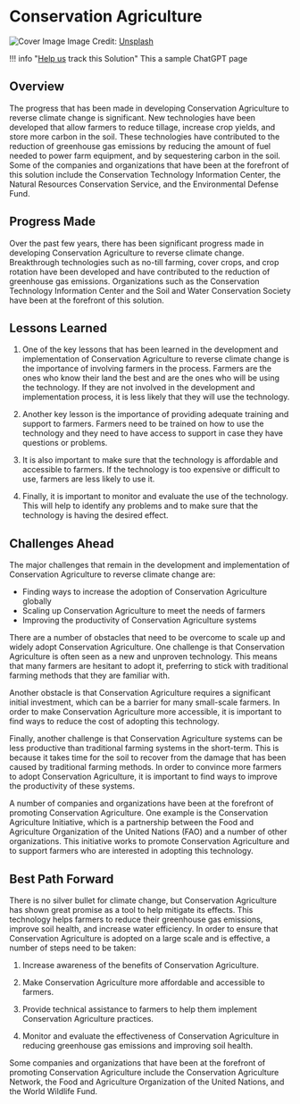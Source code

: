 # Conservation Agriculture

![Cover Image](https://images.unsplash.com/photo-1515150144380-bca9f1650ed9?crop=entropy&cs=tinysrgb&fit=max&fm=jpg&ixid=Mnw0NDYzODh8MHwxfHNlYXJjaHwxfHxDb25zZXJ2YXRpb24lMjBBZ3JpY3VsdHVyZXxlbnwwfHx8fDE2ODM2NTgzNjg&ixlib=rb-4.0.3&q=80&w=1080)
Image Credit: [Unsplash](https://unsplash.com/de/@markusspiske)

!!! info "[Help us](../../contribute) track this Solution"
    This a sample ChatGPT page

## Overview

The progress that has been made in developing Conservation Agriculture to reverse climate change is significant. New technologies have been developed that allow farmers to reduce tillage, increase crop yields, and store more carbon in the soil. These technologies have contributed to the reduction of greenhouse gas emissions by reducing the amount of fuel needed to power farm equipment, and by sequestering carbon in the soil. Some of the companies and organizations that have been at the forefront of this solution include the Conservation Technology Information Center, the Natural Resources Conservation Service, and the Environmental Defense Fund.

## Progress Made

Over the past few years, there has been significant progress made in developing Conservation Agriculture to reverse climate change. Breakthrough technologies such as no-till farming, cover crops, and crop rotation have been developed and have contributed to the reduction of greenhouse gas emissions. Organizations such as the Conservation Technology Information Center and the Soil and Water Conservation Society have been at the forefront of this solution.

## Lessons Learned

1. One of the key lessons that has been learned in the development and implementation of Conservation Agriculture to reverse climate change is the importance of involving farmers in the process. Farmers are the ones who know their land the best and are the ones who will be using the technology. If they are not involved in the development and implementation process, it is less likely that they will use the technology.

2. Another key lesson is the importance of providing adequate training and support to farmers. Farmers need to be trained on how to use the technology and they need to have access to support in case they have questions or problems.

3. It is also important to make sure that the technology is affordable and accessible to farmers. If the technology is too expensive or difficult to use, farmers are less likely to use it.

4. Finally, it is important to monitor and evaluate the use of the technology. This will help to identify any problems and to make sure that the technology is having the desired effect.

## Challenges Ahead

The major challenges that remain in the development and implementation of Conservation Agriculture to reverse climate change are:
* Finding ways to increase the adoption of Conservation Agriculture globally
* Scaling up Conservation Agriculture to meet the needs of farmers
* Improving the productivity of Conservation Agriculture systems

There are a number of obstacles that need to be overcome to scale up and widely adopt Conservation Agriculture. One challenge is that Conservation Agriculture is often seen as a new and unproven technology. This means that many farmers are hesitant to adopt it, preferring to stick with traditional farming methods that they are familiar with.

Another obstacle is that Conservation Agriculture requires a significant initial investment, which can be a barrier for many small-scale farmers. In order to make Conservation Agriculture more accessible, it is important to find ways to reduce the cost of adopting this technology.

Finally, another challenge is that Conservation Agriculture systems can be less productive than traditional farming systems in the short-term. This is because it takes time for the soil to recover from the damage that has been caused by traditional farming methods. In order to convince more farmers to adopt Conservation Agriculture, it is important to find ways to improve the productivity of these systems.

A number of companies and organizations have been at the forefront of promoting Conservation Agriculture. One example is the Conservation Agriculture Initiative, which is a partnership between the Food and Agriculture Organization of the United Nations (FAO) and a number of other organizations. This initiative works to promote Conservation Agriculture and to support farmers who are interested in adopting this technology.

## Best Path Forward

There is no silver bullet for climate change, but Conservation Agriculture has shown great promise as a tool to help mitigate its effects. This technology helps farmers to reduce their greenhouse gas emissions, improve soil health, and increase water efficiency. In order to ensure that Conservation Agriculture is adopted on a large scale and is effective, a number of steps need to be taken:

1. Increase awareness of the benefits of Conservation Agriculture.

2. Make Conservation Agriculture more affordable and accessible to farmers.

3. Provide technical assistance to farmers to help them implement Conservation Agriculture practices.

4. Monitor and evaluate the effectiveness of Conservation Agriculture in reducing greenhouse gas emissions and improving soil health.

Some companies and organizations that have been at the forefront of promoting Conservation Agriculture include the Conservation Agriculture Network, the Food and Agriculture Organization of the United Nations, and the World Wildlife Fund.

